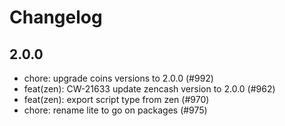 # Changelog


## 2.0.0
- chore: upgrade coins versions to 2.0.0 (#992)
- feat(zen): CW-21633 update zencash version to 2.0.0 (#962)
- feat(zen): export script type from zen (#970)
- chore: rename lite to go on packages (#975)
